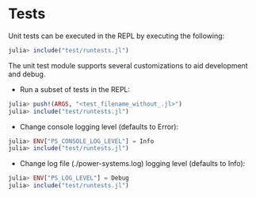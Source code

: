 # Tests

Unit tests can be executed in the REPL by executing the following:

```julia
julia> include("test/runtests.jl")
```

The unit test module supports several customizations to aid development and debug.

- Run a subset of tests in the REPL:

```julia
julia> push!(ARGS, "<test_filename_without_.jl>")
julia> include("test/runtests.jl")
```

- Change console logging level (defaults to Error):

```julia
julia> ENV["PS_CONSOLE_LOG_LEVEL"] = Info
julia> include("test/runtests.jl")
```

- Change log file (./power-systems.log) logging level (defaults to Info):

```julia
julia> ENV["PS_LOG_LEVEL"] = Debug
julia> include("test/runtests.jl")
```
